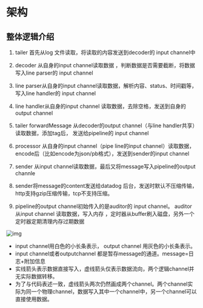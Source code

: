 

# 架构



## 整体逻辑介绍

1. tailer 首先从log 文件读取，将读取的内容发送到decoder的 input channel中
2. decoder 从自身的input channel读取数据 ，判断数据是否需要截断，将数据写入line parser的 input channel
3. line parser从自身的input channel读取数据，解析内容、status、时间戳等，写入line handler的 input channel

4. line handler从自身的input channel 读取数据，去除空格，发送到自身的output channel

5. tailer forwardMessage 从decoder的output channel（与line handler共享）读取数据，添加tag后， 发送给pipeline的 input channel
6. processor 从自身的input channel（pipe line的input channel）读取数据，encode后（比如encode为json/pb格式），发送到sender的input channel
7. sender 从input channel读取数据，最后又将message写入pipeline的output channle
8. sender将message的content发送给datadog 后台，发送时默认不压缩传输，http支持gzip压缩传输，tcp不支持压缩。
9. pipeline的output channel初始传入的是auditor的 input channel。 auditor从input channel 读取数据，写入内存 ，定时器从buffer刷入磁盘，另外一个定时器定期清理内存过期数据





![img](https://blog.witd.in/images/ddagent/dataflow/global.png)

- input channel用白色的小长条表示， output channel 用灰色的小长条表示。
- input channel或者outputchannel 都是暂存message的通道。message=日志+附加信息
- 实线箭头表示数据直接写入，虚线箭头仅表示数据流向，两个逻辑channel并无实际数据转移。
- 为了与代码表述一致，虚线箭头两次仍然画成两个channel。两个channel实际为同一个物理channel，数据写入其中一个channel中，另一个channel可以直接使用数据。